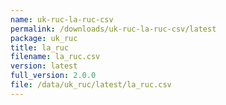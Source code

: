 ```yaml
---
name: uk-ruc-la-ruc-csv
permalink: /downloads/uk-ruc-la-ruc-csv/latest
package: uk_ruc
title: la_ruc
filename: la_ruc.csv
version: latest
full_version: 2.0.0
file: /data/uk_ruc/latest/la_ruc.csv
---
```

